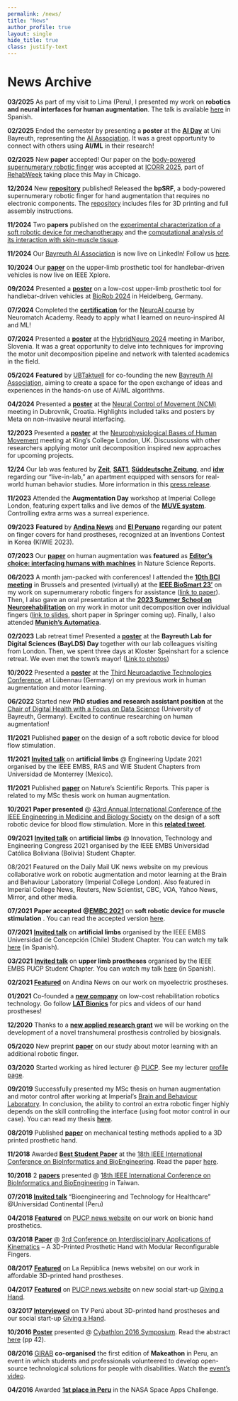 ```yaml
---
permalink: /news/
title: "News"
author_profile: true
layout: single
hide_title: true
class: justify-text
---
```


# News Archive

**03/2025** As part of my visit to Lima (Peru), I presented my work on **robotics and neural interfaces for human augmentation**. The talk is available [here](https://drive.google.com/file/d/1SAtT2kIoVoSqfjW59itUrFHPUzoJ6gan/view?usp=sharing) in Spanish. 

**02/2025** Ended the semester by presenting a **poster** at the **[AI Day](https://www.rais2.uni-bayreuth.de)** at Uni Bayreuth, representing the [AI Association](https://www.ai-association.uni-bayreuth.de/en/index.html). It was a great opportunity to connect with others using **AI/ML** in their research!

**02/2025** New **paper** accepted! Our paper on the [body-powered supernumerary robotic finger](https://github.com/RenatoMio/bpSRF) was accepted at [ICORR 2025](https://icorr-c.org), part of [RehabWeek](https://rehabweek.org) taking place this May in Chicago.

**12/2024** New **[repository](https://github.com/RenatoMio/bpSRF)** published! Released the **bpSRF**, a body-powered supernumerary robotic finger for hand augmentation that requires no electronic components. The [repository](https://github.com/RenatoMio/bpSRF) includes files for 3D printing and full assembly instructions.

**11/2024** Two **papers** published on the [experimental characterization of a soft robotic device for mechanotherapy](https://ieeexplore.ieee.org/document/10782663) and the [computational analysis of its interaction with skin-muscle tissue](https://ieeexplore.ieee.org/document/10782886).

**11/2024** Our [Bayreuth AI Association](https://www.ai-association.uni-bayreuth.de/en/index.html) is now live on LinkedIn! Follow us [here](https://www.linkedin.com/company/bayreuth-ai-association/).

**10/2024** Our **[paper](https://ieeexplore.ieee.org/document/10719816)** on the upper-limb prosthetic tool for handlebar-driven vehicles is now live on IEEE Xplore.

**09/2024** Presented a **[poster](https://drive.google.com/file/d/1gZYVSDfa1JtAwqObbTi2WXZDAx2tNI-v/view?usp=drive_link)** on a low-cost upper-limb prosthetic tool for handlebar-driven vehicles at [BioRob 2024](https://www.biorob2024.org) in Heidelberg, Germany.

**07/2024** Completed the **[certification](https://portal.neuromatchacademy.org/certificate/1bc42cc1-9dea-4526-a6ee-c671a9172016)** for the [NeuroAI course](https://neuroai.neuromatch.io) by Neuromatch Academy. Ready to apply what I learned on neuro-inspired AI and ML!

**07/2024** Presented a **[poster](https://drive.google.com/file/d/1yv2fcYvdUpcuaJlFeGLkEX01z2izDLAD/view?usp=sharing)** at the [HybridNeuro 2024](https://www.hybridneuro.feri.um.si/summerschools/summer_school_mb.html) meeting in Maribor, Slovenia. It was a great opportunity to delve into techniques for improving the motor unit decomposition pipeline and network with talented academics in the field.

**05/2024** **Featured** by [UBTaktuell](https://ubtaktuell.uni-bayreuth.de/en/bayreuth-ai-association) for co-founding the new [Bayreuth AI Association](https://www.ai-association.uni-bayreuth.de/en/index.html), aiming to create a space for the open exchange of ideas and experiences in the hands-on use of AI/ML algorithms.

**04/2024** Presented a **[poster](https://drive.google.com/file/d/17kBlPfE_kr3WV9e0rjOBWC9FSO4G9oKw/view?usp=sharing)** at the [Neural Control of Movement (NCM)](https://ncm-society.org) meeting in Dubrovnik, Croatia. Highlights included talks and posters by Meta on non-invasive neural interfacing.

**12/2023** Presented a **[poster](https://drive.google.com/file/d/1-DpTwF4H6sdqBJrMI3x_ZBgHl-5VQmVk/view?usp=sharing)** at the [Neurophysiological Bases of Human Movement](https://www.physoc.org/events/neurophysiological-bases-of-human-movement/) meeting at King’s College London, UK. Discussions with other researchers applying motor unit decomposition inspired new approaches for upcoming projects.

**12/24** Our lab was featured by **[Zeit](https://www.zeit.de/news/2023-12/03/wohnungen-als-ki-labor-forschung-zu-menschlichem-verhalten)**, **[SAT1](https://www.sat1.de/serien/1730-sat1-bayern/videos/ki-projekt-in-kulmbach-erstes-live-in-lab-gestartet-v_1ajkphrp575f)**, **[Süddeutsche Zeitung](https://www.sueddeutsche.de/bayern/wissenschaft-kulmbach-uni-erforscht-menschliches-verhalten-wohnungen-als-ki-labor-dpa.urn-newsml-dpa-com-20090101-231203-99-168170)**, and **[idw](https://nachrichten.idw-online.de/2023/12/04/university-of-bayreuth-opens-kulmbach-live-in-lab-for-holistic-research-on-digital-health)** regarding our “live-in-lab,” an apartment equipped with sensors for real-world human behavior studies. More information in this [press release](https://www.uni-bayreuth.de/press-releases/AI-wearables-neurological-diseases).

**11/2023** Attended the **Augmentation Day** workshop at Imperial College London, featuring expert talks and live demos of the **[MUVE system](https://www.imperial.ac.uk/human-robotics/dr-octopus-/)**. Controlling extra arms was a surreal experience.

**09/2023** **Featured** by **[Andina News](https://andina.pe/agencia/noticia-invento-peruano-para-recubrir-protesis-mano-fue-premiado-corea-del-sur-954860.aspx)** and **[El Peruano](https://www.elperuano.pe/noticia/223247-invento-peruano-es-premiado-en-corea)** regarding our patent on finger covers for hand prostheses, recognized at an Inventions Contest in Korea (KIWIE 2023).

**07/2023** Our **[paper](https://www.nature.com/articles/s41598-021-00376-6)** on human augmentation was **featured** as **[Editor’s choice: interfacing humans with machines](https://www.nature.com/collections/iebjagjadb)** in Nature Science Reports.

**06/2023** A month jam-packed with conferences! I attended the **[10th BCI meeting](https://bcisociety.org/bci-meeting/past-meetings/)** in Brussels and presented (virtually) at the **[IEEE BioSmart 23′](https://www.biosmart-conference.org/)** on my work on supernumerary robotic fingers for assistance ([link to paper](https://ieeexplore.ieee.org/document/10162114)). Then, I also gave an oral presentation at the **[2023 Summer School on Neurorehabilitation](https://2023.summerschoolneurorehabilitation.org)** on my work in motor unit decomposition over individual fingers ([link to slides](https://drive.google.com/file/d/1-HyJaLUFHGsnG2T6gvZWTOqyVgjK2bR5/view?usp=drive_link), short paper in Springer coming up). Finally, I also attended **[Munich’s Automatica](https://automatica-munich.com/en/)**.

**02/2023** Lab retreat time! Presented a **[poster](https://drive.google.com/file/d/1ygwcBTi8PtvGxqx8uHszD5LFPUuzTuYc/view?usp=sharing)** at the **Bayreuth Lab for Digital Sciences (BayLDS) Day** together with our lab colleagues visiting from London. Then, we spent three days at Kloster Speinshart for a science retreat. We even met the town’s mayor! ([Link to photos](https://www.instagram.com/p/Cor5p9SoE7g/?igsh=MTMwa3Byc2F3Zjl1Ng==))

**10/2022** Presented a **[poster](https://drive.google.com/file/d/1-zLH3QaTy1Wom51Xcm6TlYznGizKPvbA/view?usp=sharing)** at the [Third Neuroadaptive Technologies Conference](https://neuroadaptive.org/conference/2022/), at Lübennau (Germany) on my previous work in human augmentation and motor learning.

**06/2022** Started new **PhD studies and research assistant position** at the [Chair of Digital Health with a Focus on Data Science](https://www.digital-health.uni-bayreuth.de/en/index.html) (University of Bayreuth, Germany). Excited to continue researching on human augmentation!

**11/2021** Published **[paper](https://ieeexplore.ieee.org/document/9630974)** on the design of a soft robotic device for blood flow stimulation.

**11/2021** **[Invited talk](https://www.facebook.com/EMBSUDEM/photos/pcb.3108688999350272/3108687176017121/)** on **artificial limbs** @ Engineering Update 2021 organised by the IEEE EMBS, RAS and WIE Student Chapters from Universidad de Monterrey (Mexico).

**11/2021** Published **[paper](https://www.nature.com/articles/s41598-021-00376-6)** on Nature’s Scientific Reports. This paper is related to my MSc thesis work on human augmentation.

**10/2021** **Paper presented** @ [43rd Annual International Conference of the IEEE Engineering in Medicine and Biology Society](https://embc.embs.org/2021/) on the design of a soft robotic device for blood flow stimulation. More in this **[related tweet](https://twitter.com/VTicllacuri/status/1473443604458835971)**.

**09/2021** **[Invited talk](https://www.facebook.com/itec.ucb/photos/pcb.909121123293923/909120939960608)** on **artificial limbs** @ Innovation, Technology and Engineering Congress 2021 organised by the IEEE EMBS Universidad Católica Boliviana (Bolivia) Student Chapter.

08/2021 Featured on the Daily Mail UK news website on my previous collaborative work on robotic augmentation and motor learning at the Brain and Behaviour Laboratory (Imperial College London). Also featured in Imperial College News, Reuters, New Scientist, CBC, VOA, Yahoo News, Mirror, and other media.

**07/2021** **Paper accepted** **@[EMBC 2021](https://embc.embs.org/2021/)** on **soft robotic device for muscle stimulation** . You can read the accepted version [here](https://drive.google.com/file/d/1HwdA33V4l3RliMXo17TS3gaKpjW_5E7E/view?usp=sharing).

**07/2021** **[Invited talk](https://www.instagram.com/p/CRAMueuBpkT/?igsh=dmN1cjF4N3c1MnJz)** on **artificial limbs** organised by the IEEE EMBS Universidad de Concepción (Chile) Student Chapter. You can watch my talk [here](https://www.youtube.com/watch?v=_K_-gehujjw&ab_channel=CapituloEMBS-UniversidaddeConcepci%C3%B3n) (in Spanish).

**03/2021** **[Invited talk](https://web.facebook.com/ieeeembspucp/photos/a.658380374269020/3774266642680362/)** on **upper limb prostheses** organised by the IEEE EMBS PUCP Student Chapter. You can watch my talk [here](https://www.youtube.com/watch?v=690QnZdWcY8) (in Spanish).

**02/2021 [Featured](https://andina.pe/agencia/noticia-investigadores-fabrican-protesis-mioelectrica-personalizada-mano-832760.aspx)** on Andina News on our work on myoelectric prostheses.

**01/2021** Co-founded a **[new company](https://www.instagram.com/latbionics/)** on low-cost rehabilitation robotics technology. Go follow [**LAT Bionics**](https://www.instagram.com/latbionics/) for pics and videos of our hand prostheses!

**12/2020** Thanks to a **[new applied research grant](https://fondecyt.gob.pe/convocatorias/investigacion-cientifica/proyectos-de-investigacion-aplicada-y-desarrollo-tecnologico-2020)** we will be working on the development of a novel transhumeral prosthesis controlled by biosignals.

**05/2020** New preprint **[paper](https://www.biorxiv.org/content/10.1101/2020.05.21.108407v1)** on our study about motor learning with an additional robotic finger.

**03/2020** Started working as hired lecturer @ [PUCP](https://www.pucp.edu.pe/). See my lecturer [profile page](https://www.pucp.edu.pe/profesor/renato-mio-zaldivar).

**09/2019** Successfully presented my MSc thesis on human augmentation and motor control after working at Imperial’s [Brain and Behaviour Laboratory](https://faisallab.org/). In conclusion, the ability to control an extra robotic finger highly depends on the skill controlling the interface (using foot motor control in our case). You can read my thesis **[here](https://drive.google.com/file/d/16fGioBBXrskITUK8BoLS5npNdiU-4xFP/view?usp=sharing)**.

**08/2019** Published **[paper](https://astesj.com/v04/i05/p08/)** on mechanical testing methods applied to a 3D printed prosthetic hand.

**11/2018** Awarded **[Best Student Paper](https://bibe2018.asia.edu.tw/uploads/asset/data/659626b8367376243a65b6c3/data-paper-std-status-award-1.pdf)** at the [18th IEEE International Conference on BioInformatics and BioEngineering](http://bibe2018.asia.edu.tw/). Read the paper [here](https://ieeexplore.ieee.org/document/8567461).

**10/2018** 2 [**papers**](https://ieeexplore.ieee.org/search/searchresult.jsp?newsearch=true&queryText=renato%20mio%20BIBE) presented @ [18th IEEE International Conference on BioInformatics and BioEngineering](http://bibe2018.asia.edu.tw/) in Taiwan.

**07/2018 [Invited talk](https://blogs.ucontinental.edu.pe/somoscontinental/eventos/ingenieria-y-ciencias-de-la-salud-conferencia-bioingenieria-y-tecnologia-al-servicio-de-la-salud/)** “Bioengineering and Technology for Healthcare” @Universidad Continental (Peru)

**04/2018** **[Featured](https://puntoedu.pucp.edu.pe/noticias/manos-inteligentes/)** on [PUCP news website](https://puntoedu.pucp.edu.pe/) on our work on bionic hand prosthetics.

**03/2018** [**Paper**](https://link.springer.com/chapter/10.1007/978-3-030-16423-2_9) @ [3rd Conference on Interdisciplinary Applications of Kinematics](https://www.uni-due.de/iak2018/) – A 3D-Printed Prosthetic Hand with Modular Reconfigurable Fingers.

**08/2017** [**Featured**](https://larepublica.pe/sociedad/1073226-dando-una-mano-el-proyecto-que-busca-abaratar-el-costo-de-las-protesis/) on La República (news website) on our work in affordable 3D-printed hand prostheses.

**04/2017** **[Featured](https://puntoedu.pucp.edu.pe/noticias/protesis-de-mano-3d-gana-fondo-ideas-audaces/)** on [PUCP news website](https://puntoedu.pucp.edu.pe/) on new social start-up [Giving a Hand](https://dandounamanoperu.org/).

**03/2017 [Interviewed](https://www.youtube.com/watch?time_continue=13&v=WlIK1LMIvh8)** on TV Perú about 3D-printed hand prostheses and our social start-up [Giving a Hand](https://dandounamanoperu.org/).

**10/2016 [Poster](https://drive.google.com/open?id=1AReTRqfMUp3RA9QZF6elTkuPuRKm-ecV)** presented @ [Cybathlon 2016 Symposium](https://cybathlon-symposium.ethz.ch/about-us/symposium-2016.html). Read the abstract [here](https://ethz.ch/content/dam/ethz/special-interest/conference-websites-dam/cybathlon-symp-dam/documents/Cybathlon%20Symposium%20Booklet.pdf) (pp 42).

**08/2016** [GIRAB](https://investigacion.pucp.edu.pe/grupos/girab/) **co-organised** the first edition of **Makeathon** in Peru, an event in which students and professionals volunteered to develop open-source technological solutions for people with disabilities. Watch the [event’s video](https://www.youtube.com/watch?v=YoldwjsR4V8).

**04/2016** Awarded [**1st place in Peru**](https://puntoedu.pucp.edu.pe/galerias/equipo-de-la-pucp-gana-primer-puesto-en-nasa-space-apps-challenge/) in the NASA Space Apps Challenge.